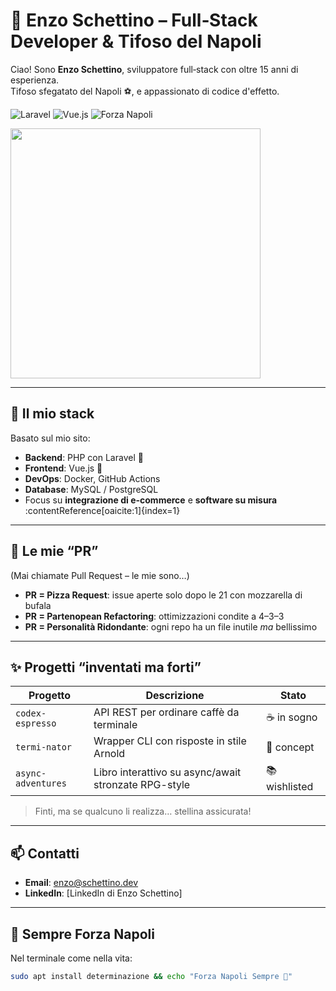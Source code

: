 # 🧠 Enzo Schettino – Full‑Stack Developer & Tifoso del Napoli

Ciao! Sono **Enzo Schettino**, sviluppatore full‑stack con oltre 15 anni di esperienza.  
Tifoso sfegatato del Napoli ⚽, e appassionato di codice d'effetto.

![Laravel](https://img.shields.io/badge/Laravel-❤️-red?style=flat-square)
![Vue.js](https://img.shields.io/badge/Vue.js-💚-42b883?style=flat-square)
![Forza Napoli](https://img.shields.io/badge/Forza-Napoli-blue?style=flat-square)

<img src="https://media.giphy.com/media/xT0xeJpnrWC4XWblEk/giphy.gif" width="400"/>

---

## 🧰 Il mio stack

Basato sul mio sito:

- **Backend**: PHP con Laravel 🐘  
- **Frontend**: Vue.js 💚  
- **DevOps**: Docker, GitHub Actions  
- **Database**: MySQL / PostgreSQL  
- Focus su **integrazione di e-commerce** e **software su misura** :contentReference[oaicite:1]{index=1}

---

## 🍕 Le mie “PR”

(Mai chiamate Pull Request – le mie sono…)

- **PR = Pizza Request**: issue aperte solo dopo le 21 con mozzarella di bufala  
- **PR = Partenopean Refactoring**: ottimizzazioni condite a 4–3–3  
- **PR = Personalità Ridondante**: ogni repo ha un file inutile *ma* bellissimo

---

## ✨ Progetti “inventati ma forti”

| Progetto           | Descrizione                                                       | Stato         |
|--------------------|-------------------------------------------------------------------|---------------|
| `codex-espresso`   | API REST per ordinare caffè da terminale                          | ☕ in sogno    |
| `termi-nator`      | Wrapper CLI con risposte in stile Arnold                          | 🔫 concept    |
| `async-adventures` | Libro interattivo su async/await stronzate RPG-style              | 📚 wishlisted |

> Finti, ma se qualcuno li realizza… stellina assicurata!

---

## 📫 Contatti

- **Email**: enzo@schettino.dev  
- **LinkedIn**: [LinkedIn di Enzo Schettino]  

---

## 🔵 Sempre Forza Napoli

Nel terminale come nella vita:

```bash
sudo apt install determinazione && echo "Forza Napoli Sempre 💙"
